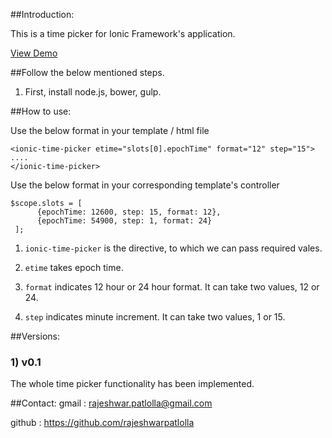 ##Introduction:

This is a time picker for Ionic Framework's application.

[View Demo](http://rajeshwarpatlolla.github.io/TimePickerForIonicFramework/demo/ "Demo") 


##Follow the below mentioned steps.

1) First, install node.js, bower, gulp.

##How to use:

Use the below format in your template / html file

    <ionic-time-picker etime="slots[0].epochTime" format="12" step="15">    
    ....
    </ionic-time-picker>

Use the below format in your corresponding template's controller

    $scope.slots = [
          {epochTime: 12600, step: 15, format: 12},
          {epochTime: 54900, step: 1, format: 24}
     ];

1) `ionic-time-picker` is the directive, to which we can pass required vales.

2) `etime` takes epoch time.
	
3) `format` indicates 12 hour or 24 hour format. It can take two values, 12 or 24.

4) `step` indicates minute increment. It can take two values, 1 or 15.

##Versions:

### 1) v0.1
The whole time picker functionality has been implemented.

##Contact:
gmail : rajeshwar.patlolla@gmail.com

github : https://github.com/rajeshwarpatlolla